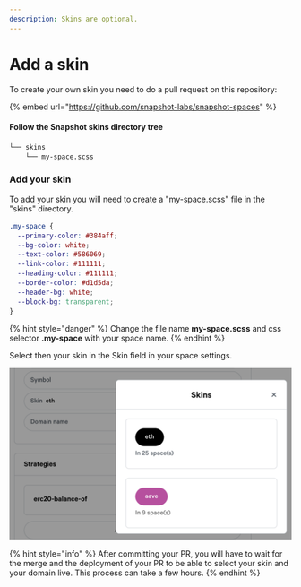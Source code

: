 ```yaml
---
description: Skins are optional.
---
```


# Add a skin

To create your own skin you need to do a pull request on this repository:

{% embed url="https://github.com/snapshot-labs/snapshot-spaces" %}

#### Follow the Snapshot skins directory tree

```bash
└── skins
    └── my-space.scss
```

### Add your skin

To add your skin you will need to create a "my-space.scss" file in the "skins" directory.

```css
.my-space {
  --primary-color: #384aff;
  --bg-color: white;
  --text-color: #586069;
  --link-color: #111111;
  --heading-color: #111111;
  --border-color: #d1d5da;
  --header-bg: white;
  --block-bg: transparent;
}
```

{% hint style="danger" %}
Change the file name **my-space.scss** and css selector **.my-space** with your space name.
{% endhint %}

Select then your skin in the Skin field in your space settings.

![Snapshot skin selector.](../.gitbook/assets/capture-de-cran-2020-12-30-a-09.33.58.png)

{% hint style="info" %}
After committing your PR, you will have to wait for the merge and the deployment of your PR to be able to select your skin and your domain live. This process can take a few hours.
{% endhint %}



